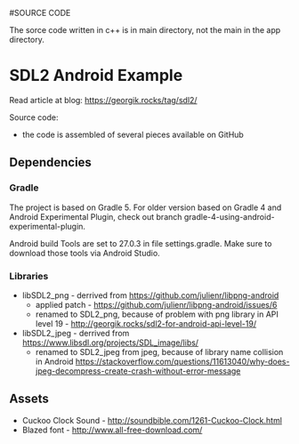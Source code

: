 #SOURCE CODE

The sorce code written in c++ is in main directory, not the main in the app directory.







# SDL2 Android Example

Read article at blog: https://georgik.rocks/tag/sdl2/

Source code:

 - the code is assembled of several pieces available on GitHub

## Dependencies

### Gradle

The project is based on Gradle 5. For older version based on Gradle 4 and Android Experimental Plugin, check out branch gradle-4-using-android-experimental-plugin.

Android build Tools are set to 27.0.3 in file settings.gradle. Make sure to download those tools via Android Studio.


### Libraries

- libSDL2_png - derrived from https://github.com/julienr/libpng-android
    - applied patch - https://github.com/julienr/libpng-android/issues/6
    - renamed to SDL2_png, because of problem with png library in API level 19 - http://georgik.rocks/sdl2-for-android-api-level-19/
- libSDL2_jpeg - derrived from https://www.libsdl.org/projects/SDL_image/libs/
    - renamed to SDL2_jpeg from jpeg, because of library name collision in Android 
    https://stackoverflow.com/questions/11613040/why-does-jpeg-decompress-create-crash-without-error-message    


## Assets
- Cuckoo Clock Sound - http://soundbible.com/1261-Cuckoo-Clock.html
- Blazed font - http://www.all-free-download.com/
